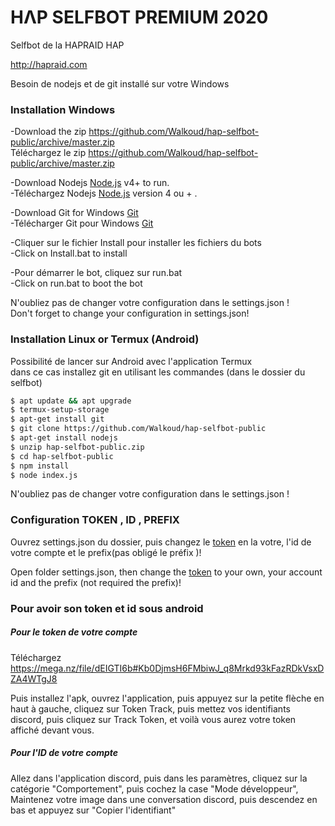 # HΛP SELFBOT PREMIUM 2020
Selfbot de la HAPRAID HAP

http://hapraid.com

Besoin de nodejs et de git installé sur votre Windows



### Installation Windows
-Download the zip https://github.com/Walkoud/hap-selfbot-public/archive/master.zip <br/>
Téléchargez le zip https://github.com/Walkoud/hap-selfbot-public/archive/master.zip <br/>

-Download Nodejs [Node.js](https://nodejs.org/) v4+ to run. <br/>
-Téléchargez Nodejs  [Node.js](https://nodejs.org/) version 4 ou + .

-Download Git for Windows [Git](https://git-scm.com/download/win) <br/>
-Télécharger Git pour Windows [Git](https://git-scm.com/download/win) 

-Cliquer sur le fichier Install pour installer les fichiers du bots <br/>
-Click on Install.bat to install <br/>

-Pour démarrer le bot, cliquez sur run.bat <br/>
-Click on run.bat to boot the bot <br/>

N'oubliez pas de changer votre configuration dans le settings.json !<br/>
Don't forget to change your configuration in settings.json!

### Installation Linux or Termux (Android)
Possibilité de lancer sur Android avec l'application Termux <br/>
dans ce cas installez git en utilisant les commandes (dans le dossier du selfbot)
```sh
$ apt update && apt upgrade
$ termux-setup-storage
$ apt-get install git
$ git clone https://github.com/Walkoud/hap-selfbot-public
$ apt-get install nodejs
$ unzip hap-selfbot-public.zip
$ cd hap-selfbot-public
$ npm install
$ node index.js
```
N'oubliez pas de changer votre configuration dans le settings.json !


### Configuration TOKEN , ID , PREFIX

Ouvrez settings.json du dossier, puis changez le [token](https://youtu.be/2GBOYptubk4) en la votre, l'id de votre compte et le prefix(pas obligé le préfix )! <br/>

Open folder settings.json, then change the [token](https://youtu.be/2GBOYptubk4) to your own, your account id and the prefix (not required the prefix)! <br/>



### Pour avoir son token et id sous android
 
 ##### Pour le token de votre compte
 
Téléchargez https://mega.nz/file/dEIGTI6b#Kb0DjmsH6FMbiwJ_q8Mrkd93kFazRDkVsxDZA4WTgJ8

Puis installez l'apk, ouvrez l'application, puis appuyez sur la petite flèche en haut à gauche, cliquez sur Token Track, puis mettez vos identifiants discord, puis cliquez sur Track Token, et voilà vous aurez votre token affiché devant vous.

##### Pour l'ID de votre compte 

Allez dans l'application discord, puis dans les paramètres, cliquez sur la catégorie "Comportement", puis cochez la case "Mode développeur", <br/>
Maintenez votre image dans une conversation discord, puis descendez en bas et appuyez sur "Copier l'identifiant"
